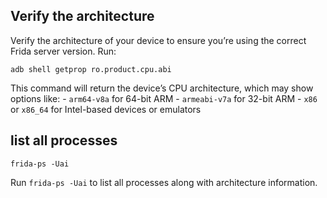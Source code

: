## Verify the architecture 

Verify the architecture of your device to ensure you’re using the correct Frida server version. Run:
```
adb shell getprop ro.product.cpu.abi
```

This command will return the device’s CPU architecture, which may show options like:
    - `arm64-v8a` for 64-bit ARM
    - `armeabi-v7a` for 32-bit ARM
    - `x86` or `x86_64` for Intel-based devices or emulators

##  list all processes 

```shell
frida-ps -Uai
```
Run `frida-ps -Uai` to list all processes along with architecture information.